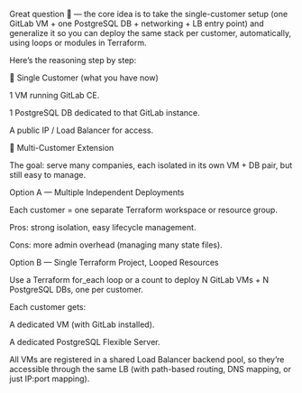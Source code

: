 Great question 🚀 — the core idea is to take the single-customer setup (one GitLab VM + one PostgreSQL DB + networking + LB entry point) and generalize it so you can deploy the same stack per customer, automatically, using loops or modules in Terraform.

Here’s the reasoning step by step:

🔑 Single Customer (what you have now)

1 VM running GitLab CE.

1 PostgreSQL DB dedicated to that GitLab instance.

A public IP / Load Balancer for access.

🔑 Multi-Customer Extension

The goal: serve many companies, each isolated in its own VM + DB pair, but still easy to manage.

Option A — Multiple Independent Deployments

Each customer = one separate Terraform workspace or resource group.

Pros: strong isolation, easy lifecycle management.

Cons: more admin overhead (managing many state files).

Option B — Single Terraform Project, Looped Resources

Use a Terraform for_each loop or a count to deploy N GitLab VMs + N PostgreSQL DBs, one per customer.

Each customer gets:

A dedicated VM (with GitLab installed).

A dedicated PostgreSQL Flexible Server.

All VMs are registered in a shared Load Balancer backend pool, so they’re accessible through the same LB (with path-based routing, DNS mapping, or just IP:port mapping).